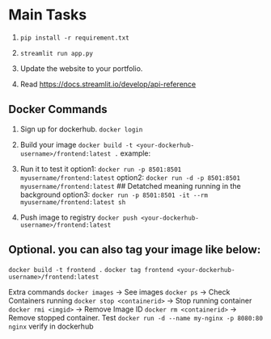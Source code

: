 # Main Tasks
1. `pip install -r requirement.txt`

2. `streamlit run app.py`

2. Update the website to your portfolio.

3. Read https://docs.streamlit.io/develop/api-reference



## Docker Commands

1. Sign up for dockerhub.
`docker login`

2. Build your image
`docker build -t <your-dockerhub-username>/frontend:latest .`
example:

3. Run it to test it
option1: `docker run -p 8501:8501 myusername/frontend:latest`
option2: `docker run -d -p 8501:8501 myusername/frontend:latest` ## Detatched meaning running in the background
option3: `docker run -p 8501:8501 -it --rm myusername/frontend:latest sh`

4. Push image to registry
`docker push <your-dockerhub-username>/frontend:latest`

## Optional. you can also tag your image like below:
`docker build -t frontend .`
`docker tag frontend <your-dockerhub-username>/frontend:latest`



Extra commands
`docker images` -> See images
`docker ps` -> Check Containers running
`docker stop <containerid>` -> Stop running container
`docker rmi <imgid>` -> Remove Image ID
`docker rm <containerid>` -> Remove stopped container.
Test `docker run -d --name my-nginx -p 8080:80 nginx`
verify in dockerhub